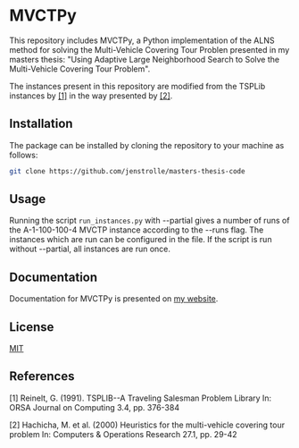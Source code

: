 # MVCTPy

This repository includes MVCTPy, a Python implementation of the ALNS method for solving the Multi-Vehicle Covering Tour Problen presented in my masters thesis: "Using Adaptive Large Neighborhood Search to Solve the Multi-Vehicle Covering Tour Problem".

The instances present in this repository are modified from the TSPLib instances
by [[1]](#1) in the way presented by [[2]](#2).

## Installation

The package can be installed by cloning the repository to your machine as
follows:

```bash
git clone https://github.com/jenstrolle/masters-thesis-code
``` 

## Usage

Running the script `run_instances.py` with --partial gives a number of runs of
the A-1-100-100-4 MVCTP instance according to the --runs flag. 
The instances which are run can be configured in the file. 
If the script is run without --partial, all instances are run once.

## Documentation

Documentation for MVCTPy is presented on [my
website](http://trolle.co/mvctpy/index.html).

## License

[MIT](https://choosealicense.com/licenses/mit/)


## References
<a id="1">[1]</a> 
Reinelt, G. (1991).
TSPLIB--A Traveling Salesman Problem Library
In: <it>ORSA Journal on Computing</it> 3.4, pp. 376-384

<a id="2">[2]</a> 
Hachicha, M. et al. (2000)
Heuristics for the multi-vehicle covering tour problem
In: <it>Computers & Operations Research</it> 27.1, pp. 29-42
